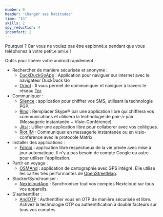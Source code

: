 ```yaml
---
number: 9
header: "Changer ses habitudes"
time: "1h"
skills: 2
spy_reduction: 4
incomfort: 2
---
```


Pourquoi ? Car vous ne voulez pas être espionné.e pendant que vous téléphonez à votre petit.e ami.e !

Outils pour libérer votre android rapidement : 
 - Rechercher de manière sécurisée et anonyme : 
    - [DuckDuckGoApp](https://duckduckgo.com/app) : Application pour naviguer sur internet avec le navigateur DuckDuck Go
    - [Orbot](https://guardianproject.info/apps/orbot/) : Il vous permet de communiquer et naviguer à travers le réseau [Tor](https://www.torproject.org/).
 - Communiquer :
    - [Silence](https://silence.im/) : application pour chiffrer vos SMS, utilisant la technologie PGP.
    - [Ring](https://ring.cx/) : Remplacer Skype® par une application libre qui chiffrera vos communications et utilisera la technologie de pair-à-pair (Messagerie instantanée + Visio-Conférence)
    - [Jitsi](https://jitsi.org/jitsi-meet/) : Utilier une application libre pour collaborer avec vos collègues.
    - [Riot.IM](https://about.riot.im/) : Communiquer en messagerie instantanée ou en visio-conférence avec le protocole Matrix.
 - Installer des applications : 
    - [Fdroid](https://f-droid.org/en/) : application libre respectueux de la vie privée avec mise à jour automatique. Il n'y a pas besoin de compte Google ou autre pour utiliser l'application.
 - Partir en voyage : 
    - [OSMAnd](https://osmand.net/) : application de cartographie avec GPS intégré. Elle utilise les cartes très performantes de [OpenStreetMap](https://openstreetmap.org).
 - Stocker/Synchroniser : 
    - [NextcloudApp](https://nextcloud.com/clients/) : Synchroniser tout vos comptes Nextcloud sur tous vos appareils.
 - S'authentifier : 
    - [AndOTP](https://github.com/andOTP/andOTP) : Authentifier vous en OTP de manière sécurisée et libre. Activez la technologie OTP ou authentification à double facteurs sur tous vos comptes.
 
